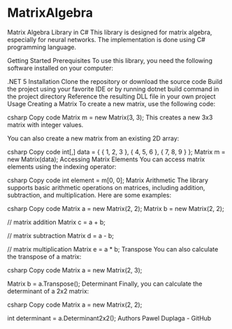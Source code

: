 # MatrixAlgebra

Matrix Algebra Library in C#
This library is designed for matrix algebra, especially for neural networks. The implementation is done using C# programming language.

Getting Started
Prerequisites
To use this library, you need the following software installed on your computer:

.NET 5
Installation
Clone the repository or download the source code
Build the project using your favorite IDE or by running dotnet build command in the project directory
Reference the resulting DLL file in your own project
Usage
Creating a Matrix
To create a new matrix, use the following code:

csharp
Copy code
Matrix<int> m = new Matrix<int>(3, 3);
This creates a new 3x3 matrix with integer values.

You can also create a new matrix from an existing 2D array:

csharp
Copy code
int[,] data = { { 1, 2, 3 }, { 4, 5, 6 }, { 7, 8, 9 } };
Matrix<int> m = new Matrix<int>(data);
Accessing Matrix Elements
You can access matrix elements using the indexing operator:

csharp
Copy code
int element = m[0, 0];
Matrix Arithmetic
The library supports basic arithmetic operations on matrices, including addition, subtraction, and multiplication. Here are some examples:

csharp
Copy code
Matrix<int> a = new Matrix<int>(2, 2);
Matrix<int> b = new Matrix<int>(2, 2);

// matrix addition
Matrix<int> c = a + b;

// matrix subtraction
Matrix<int> d = a - b;

// matrix multiplication
Matrix<int> e = a * b;
Transpose
You can also calculate the transpose of a matrix:

csharp
Copy code
Matrix<int> a = new Matrix<int>(2, 3);

Matrix<int> b = a.Transpose();
Determinant
Finally, you can calculate the determinant of a 2x2 matrix:

csharp
Copy code
Matrix<int> a = new Matrix<int>(2, 2);

int determinant = a.Determinant2x2();
Authors
Pawel Duplaga - GitHub
